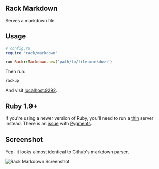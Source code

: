 ## Rack Markdown

Serves a markdown file.

## Usage

```ruby
# config.ru
require 'rack/markdown'

run Rack::Markdown.new('path/to/file.markdown')
```

Then run:

```
rackup
```

And visit [localhost:9292](http://localhost:9292).

## Ruby 1.9+

If you're using a newer version of Ruby, you'll need to run a [thin](http://code.macournoyer.com/thin/) server instead. There is an [issue](https://github.com/tmm1/pygments.rb/issues/25) with [Pygments](https://github.com/tmm1/pygments.rb).

## Screenshot

Yep- it looks almost identical to Github's markdown parser.

![Rack Markdown
Screenshot](https://raw.github.com/tuzz/rack-markdown/master/screenshot.png)
